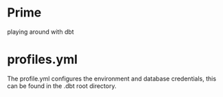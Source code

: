 # Prime
playing around with dbt 

# profiles.yml
The profile.yml configures the environment and database credentials, this can be found in the .dbt root directory.
